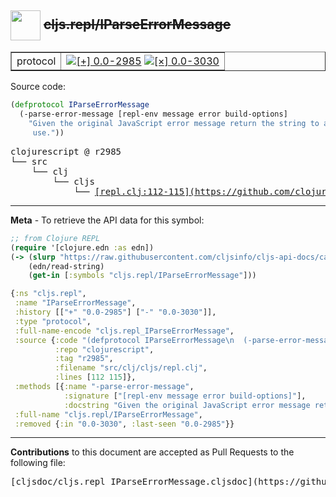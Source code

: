 ## <img width="48px" valign="middle" src="http://i.imgur.com/Hi20huC.png"> ~~cljs.repl/IParseErrorMessage~~

 <table border="1">
<tr>

<td>protocol</td>
<td><a href="https://github.com/cljsinfo/cljs-api-docs/tree/0.0-2985"><img valign="middle" alt="[+] 0.0-2985" src="https://img.shields.io/badge/+-0.0--2985-lightgrey.svg"></a> <a href="https://github.com/cljsinfo/cljs-api-docs/tree/0.0-3030"><img valign="middle" alt="[×] 0.0-3030" src="https://img.shields.io/badge/×-0.0--3030-red.svg"></a> </td>
</tr>
</table>






Source code:

```clj
(defprotocol IParseErrorMessage
  (-parse-error-message [repl-env message error build-options]
    "Given the original JavaScript error message return the string to actually
     use."))
```

 <pre>
clojurescript @ r2985
└── src
    └── clj
        └── cljs
            └── <ins>[repl.clj:112-115](https://github.com/clojure/clojurescript/blob/r2985/src/clj/cljs/repl.clj#L112-L115)</ins>
</pre>


---

__Meta__ - To retrieve the API data for this symbol:

```clj
;; from Clojure REPL
(require '[clojure.edn :as edn])
(-> (slurp "https://raw.githubusercontent.com/cljsinfo/cljs-api-docs/catalog/cljs-api.edn")
    (edn/read-string)
    (get-in [:symbols "cljs.repl/IParseErrorMessage"]))
```

```clj
{:ns "cljs.repl",
 :name "IParseErrorMessage",
 :history [["+" "0.0-2985"] ["-" "0.0-3030"]],
 :type "protocol",
 :full-name-encode "cljs.repl_IParseErrorMessage",
 :source {:code "(defprotocol IParseErrorMessage\n  (-parse-error-message [repl-env message error build-options]\n    \"Given the original JavaScript error message return the string to actually\n     use.\"))",
          :repo "clojurescript",
          :tag "r2985",
          :filename "src/clj/cljs/repl.clj",
          :lines [112 115]},
 :methods [{:name "-parse-error-message",
            :signature ["[repl-env message error build-options]"],
            :docstring "Given the original JavaScript error message return the string to actually\n     use."}],
 :full-name "cljs.repl/IParseErrorMessage",
 :removed {:in "0.0-3030", :last-seen "0.0-2985"}}

```

---

__Contributions__ to this document are accepted as Pull Requests to the following file:

 <pre>
[cljsdoc/cljs.repl_IParseErrorMessage.cljsdoc](https://github.com/cljsinfo/cljs-api-docs/blob/master/cljsdoc/cljs.repl_IParseErrorMessage.cljsdoc)
</pre>


